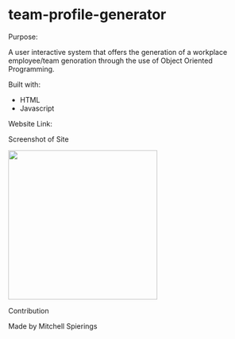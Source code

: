 # team-profile-generator

Purpose:

A user interactive system that offers the generation of a workplace employee/team genoration through the use of Object Oriented Programming.

Built with:

- HTML
- Javascript

Website Link: 


Screenshot of Site

<img src="" width="300">


Contribution

Made by Mitchell Spierings
